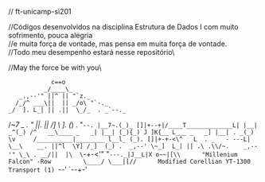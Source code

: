 // ft-unicamp-si201

//Códigos desenvolvidos na disciplina Estrutura de Dados I com muito sofrimento, pouca alegria\
//e muita força de vontade, mas pensa em muita força de vontade.\
//Todo meu desempenho estará nesse repositório\

//May the force be with you\

                c==o
              _/____\_
       _.,--'" ||^ || "`z._
      /_/^ ___\||  || _/o\ "`-._
    _/  ]. L_| || .||  \_/_  . _`--._
   /_~7  _ . " ||. || /] \ ]. (_)  . "`--.
  |__7~.(_)_ []|+--+|/____T_____________L|
  |__|  _^(_) /^   __\____ _   _|
  |__| (_){_) J ]K{__ L___ _   _]
  |__| . _(_) \v     /__________|________
  l__l_ (_). []|+-+-<\^   L  . _   - ---L|
   \__\    __. ||^l  \Y] /_]  (_) .  _,--'
     \~_]  L_| || .\ .\\/~.    _,--'"
      \_\ . __/||  |\  \`-+-<'"
        "`---._|J__L|X o~~|[\\      "Millenium Falcon"
  -Row         \____/ \___|[//      Modified Corellian YT-1300 Transport (1)
                `--'   `--+-'


